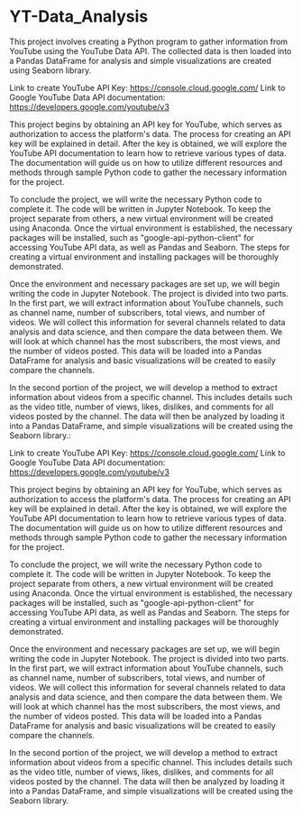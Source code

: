 # YT-Data_Analysis

This project involves creating a Python program to gather information from YouTube using the YouTube Data API. The collected data is then loaded into a Pandas DataFrame for analysis and simple visualizations are created using Seaborn library.

Link to create YouTube API Key: https://console.cloud.google.com/
Link to Google YouTube Data API documentation: https://developers.google.com/youtube/v3

This project begins by obtaining an API key for YouTube, which serves as authorization to access the platform's data. The process for creating an API key will be explained in detail. After the key is obtained, we will explore the YouTube API documentation to learn how to retrieve various types of data. The documentation will guide us on how to utilize different resources and methods through sample Python code to gather the necessary information for the project.

To conclude the project, we will write the necessary Python code to complete it. The code will be written in Jupyter Notebook. To keep the project separate from others, a new virtual environment will be created using Anaconda. Once the virtual environment is established, the necessary packages will be installed, such as "google-api-python-client" for accessing YouTube API data, as well as Pandas and Seaborn. The steps for creating a virtual environment and installing packages will be thoroughly demonstrated.

Once the environment and necessary packages are set up, we will begin writing the code in Jupyter Notebook. The project is divided into two parts. In the first part, we will extract information about YouTube channels, such as channel name, number of subscribers, total views, and number of videos. We will collect this information for several channels related to data analysis and data science, and then compare the data between them. We will look at which channel has the most subscribers, the most views, and the number of videos posted. This data will be loaded into a Pandas DataFrame for analysis and basic visualizations will be created to easily compare the channels.

In the second portion of the project, we will develop a method to extract information about videos from a specific channel. This includes details such as the video title, number of views, likes, dislikes, and comments for all videos posted by the channel. The data will then be analyzed by loading it into a Pandas DataFrame, and simple visualizations will be created using the Seaborn library.:

Link to create YouTube API Key: https://console.cloud.google.com/
Link to Google YouTube Data API documentation: https://developers.google.com/youtube/v3

This project begins by obtaining an API key for YouTube, which serves as authorization to access the platform's data. The process for creating an API key will be explained in detail. After the key is obtained, we will explore the YouTube API documentation to learn how to retrieve various types of data. The documentation will guide us on how to utilize different resources and methods through sample Python code to gather the necessary information for the project.

To conclude the project, we will write the necessary Python code to complete it. The code will be written in Jupyter Notebook. To keep the project separate from others, a new virtual environment will be created using Anaconda. Once the virtual environment is established, the necessary packages will be installed, such as "google-api-python-client" for accessing YouTube API data, as well as Pandas and Seaborn. The steps for creating a virtual environment and installing packages will be thoroughly demonstrated.

Once the environment and necessary packages are set up, we will begin writing the code in Jupyter Notebook. The project is divided into two parts. In the first part, we will extract information about YouTube channels, such as channel name, number of subscribers, total views, and number of videos. We will collect this information for several channels related to data analysis and data science, and then compare the data between them. We will look at which channel has the most subscribers, the most views, and the number of videos posted. This data will be loaded into a Pandas DataFrame for analysis and basic visualizations will be created to easily compare the channels.

In the second portion of the project, we will develop a method to extract information about videos from a specific channel. This includes details such as the video title, number of views, likes, dislikes, and comments for all videos posted by the channel. The data will then be analyzed by loading it into a Pandas DataFrame, and simple visualizations will be created using the Seaborn library.
